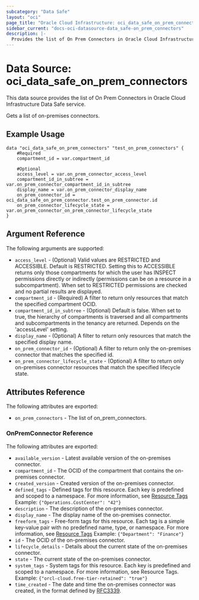 ```yaml
---
subcategory: "Data Safe"
layout: "oci"
page_title: "Oracle Cloud Infrastructure: oci_data_safe_on_prem_connectors"
sidebar_current: "docs-oci-datasource-data_safe-on_prem_connectors"
description: |-
  Provides the list of On Prem Connectors in Oracle Cloud Infrastructure Data Safe service
---
```


# Data Source: oci_data_safe_on_prem_connectors
This data source provides the list of On Prem Connectors in Oracle Cloud Infrastructure Data Safe service.

Gets a list of on-premises connectors.


## Example Usage

```hcl
data "oci_data_safe_on_prem_connectors" "test_on_prem_connectors" {
	#Required
	compartment_id = var.compartment_id

	#Optional
	access_level = var.on_prem_connector_access_level
	compartment_id_in_subtree = var.on_prem_connector_compartment_id_in_subtree
	display_name = var.on_prem_connector_display_name
	on_prem_connector_id = oci_data_safe_on_prem_connector.test_on_prem_connector.id
	on_prem_connector_lifecycle_state = var.on_prem_connector_on_prem_connector_lifecycle_state
}
```

## Argument Reference

The following arguments are supported:

* `access_level` - (Optional) Valid values are RESTRICTED and ACCESSIBLE. Default is RESTRICTED. Setting this to ACCESSIBLE returns only those compartments for which the user has INSPECT permissions directly or indirectly (permissions can be on a resource in a subcompartment). When set to RESTRICTED permissions are checked and no partial results are displayed. 
* `compartment_id` - (Required) A filter to return only resources that match the specified compartment OCID.
* `compartment_id_in_subtree` - (Optional) Default is false. When set to true, the hierarchy of compartments is traversed and all compartments and subcompartments in the tenancy are returned. Depends on the 'accessLevel' setting. 
* `display_name` - (Optional) A filter to return only resources that match the specified display name. 
* `on_prem_connector_id` - (Optional) A filter to return only the on-premises connector that matches the specified id.
* `on_prem_connector_lifecycle_state` - (Optional) A filter to return only on-premises connector resources that match the specified lifecycle state.


## Attributes Reference

The following attributes are exported:

* `on_prem_connectors` - The list of on_prem_connectors.

### OnPremConnector Reference

The following attributes are exported:

* `available_version` - Latest available version of the on-premises connector.
* `compartment_id` - The OCID of the compartment that contains the on-premises connector.
* `created_version` - Created version of the on-premises connector.
* `defined_tags` - Defined tags for this resource. Each key is predefined and scoped to a namespace. For more information, see [Resource Tags](https://docs.cloud.oracle.com/iaas/Content/General/Concepts/resourcetags.htm)  Example: `{"Operations.CostCenter": "42"}` 
* `description` - The description of the on-premises connector.
* `display_name` - The display name of the on-premises connector.
* `freeform_tags` - Free-form tags for this resource. Each tag is a simple key-value pair with no predefined name, type, or namespace. For more information, see [Resource Tags](https://docs.cloud.oracle.com/iaas/Content/General/Concepts/resourcetags.htm)  Example: `{"Department": "Finance"}` 
* `id` - The OCID of the on-premises connector.
* `lifecycle_details` - Details about the current state of the on-premises connector.
* `state` - The current state of the on-premises connector.
* `system_tags` - System tags for this resource. Each key is predefined and scoped to a namespace. For more information, see Resource Tags. Example: `{"orcl-cloud.free-tier-retained": "true"}` 
* `time_created` - The date and time the on-premises connector was created, in the format defined by [RFC3339](https://tools.ietf.org/html/rfc3339).

